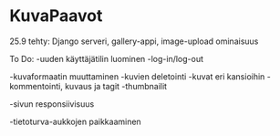 # KuvaPaavot

25.9 tehty:
Django serveri, gallery-appi, image-upload ominaisuus

To Do:
-uuden käyttäjätilin luominen
-log-in/log-out

-kuvaformaatin muuttaminen
-kuvien deletointi
-kuvat eri kansioihin
-kommentointi, kuvaus ja tagit
-thumbnailit

-sivun responsiivisuus

-tietoturva-aukkojen paikkaaminen
